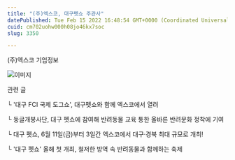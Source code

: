```yaml
---
title: "(주)엑스코, 대구펫쇼 주관사"
datePublished: Tue Feb 15 2022 16:48:54 GMT+0000 (Coordinated Universal Time)
cuid: cm702uohw000h08jo46kx7soc
slug: 3350

---
```



(주)엑스코 기업정보

![이미지](https://cdn.hashnode.com/res/hashnode/image/upload/v1739253874751/dd62f9ec-e4ff-4fd0-946d-a5e0ea146f75.png)

관련 글

└ '대구 FCI 국제 도그쇼', 대구펫쇼와 함께 엑스코에서 열려

└ 둥글개봉사단, 대구 펫쇼에 참여해 반려동물 교육 통한 올바른 반려문화 정착에 기여

└ 대구 펫쇼, 6월 11일(금)부터 3일간 엑스코에서 대구·경북 최대 규모로 개최!

└ '대구 펫쇼' 올해 첫 개최, 철저한 방역 속 반려동물과 함께하는 축제